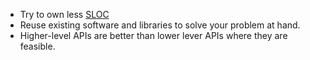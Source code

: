 - Try to own less [SLOC](https://en.wikipedia.org/wiki/Source_lines_of_code)
- Reuse existing software and libraries to solve your problem at hand.
- Higher-level APIs are better than lower lever APIs where they are feasible.
